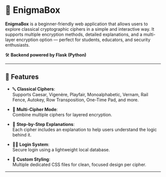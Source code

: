 # 🧩 EnigmaBox

**EnigmaBox** is a beginner-friendly web application that allows users to explore classical cryptographic ciphers in a simple and interactive way. It supports multiple encryption methods, detailed explanations, and a multi-layer encryption option — perfect for students, educators, and security enthusiasts.

🛠️ **Backend powered by Flask (Python)**

---

## 🔐 Features

- 🔤 **Classical Ciphers**:  
  Supports Caesar, Vigenère, Playfair, Monoalphabetic, Vernam, Rail Fence, Autokey, Row Transposition, One-Time Pad, and more.

- 🔁 **Multi-Cipher Mode**:  
  Combine multiple ciphers for layered encryption.

- 📘 **Step-by-Step Explanations**:  
  Each cipher includes an explanation to help users understand the logic behind it.

- 👨‍💻 **Login System**:  
  Secure login using a lightweight local database.

- 🎨 **Custom Styling**:  
  Multiple dedicated CSS files for clean, focused design per cipher.

---
